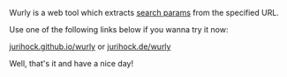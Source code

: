 Wurly is a web tool which extracts [search params](https://url.spec.whatwg.org/#urlsearchparams) from the specified URL.

Use one of the following links below if you wanna try it now:

[jurihock.github.io/wurly](http://jurihock.github.io/wurly) or [jurihock.de/wurly](http://jurihock.de/wurly)

Well, that's it and have a nice day!

